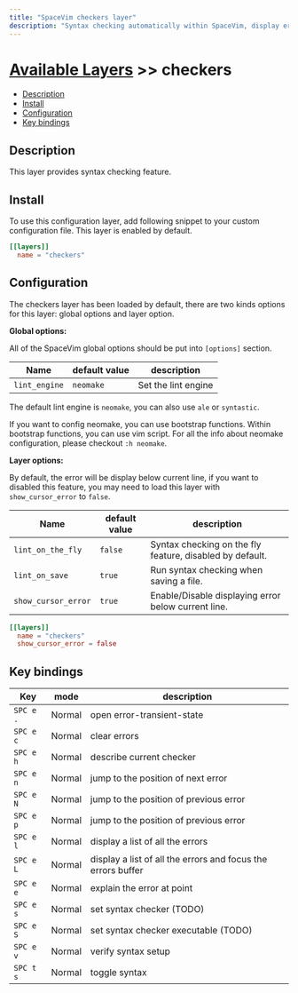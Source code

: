 ```yaml
---
title: "SpaceVim checkers layer"
description: "Syntax checking automatically within SpaceVim, display error on the sign column and statusline."
---
```


# [Available Layers](../) >> checkers

<!-- vim-markdown-toc GFM -->

- [Description](#description)
- [Install](#install)
- [Configuration](#configuration)
- [Key bindings](#key-bindings)

<!-- vim-markdown-toc -->

## Description

This layer provides syntax checking feature.

## Install

To use this configuration layer, add following snippet to your custom configuration file.
This layer is enabled by default.

```toml
[[layers]]
  name = "checkers"
```

## Configuration

The checkers layer has been loaded by default, there are two kinds options for this layer:
global options and layer option.

**Global options:**

All of the SpaceVim global options should be put into `[options]` section.

| Name          | default value | description         |
| ------------- | ------------- | ------------------- |
| `lint_engine` | `neomake`     | Set the lint engine |

The default lint engine is `neomake`, you can also use `ale` or `syntastic`.

If you want to config neomake, you can use bootstrap functions. Within bootstrap functions,
you can use vim script. For all the info about neomake configuration, please checkout `:h neomake`.

**Layer options:**

By default, the error will be display below current line, if you want to disabled this
feature, you may need to load this layer with `show_cursor_error` to `false`.

| Name                | default value | description                                              |
| ------------------- | ------------- | -------------------------------------------------------- |
| `lint_on_the_fly`   | `false`       | Syntax checking on the fly feature, disabled by default. |
| `lint_on_save`      | `true`        | Run syntax checking when saving a file.                  |
| `show_cursor_error` | `true`        | Enable/Disable displaying error below current line.      |

```toml
[[layers]]
  name = "checkers"
  show_cursor_error = false
```

## Key bindings

| Key       | mode   | description                                                  |
| --------- | ------ | ------------------------------------------------------------ |
| `SPC e .` | Normal | open error-transient-state                                   |
| `SPC e c` | Normal | clear errors                                                 |
| `SPC e h` | Normal | describe current checker                                     |
| `SPC e n` | Normal | jump to the position of next error                           |
| `SPC e N` | Normal | jump to the position of previous error                       |
| `SPC e p` | Normal | jump to the position of previous error                       |
| `SPC e l` | Normal | display a list of all the errors                             |
| `SPC e L` | Normal | display a list of all the errors and focus the errors buffer |
| `SPC e e` | Normal | explain the error at point                                   |
| `SPC e s` | Normal | set syntax checker (TODO)                                    |
| `SPC e S` | Normal | set syntax checker executable (TODO)                         |
| `SPC e v` | Normal | verify syntax setup                                          |
| `SPC t s` | Normal | toggle syntax                                                |
